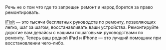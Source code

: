 Речь не о том что где то запрещен ремонт и народ борется за право ремонтировать. 

[iFixit](http://www.ifixit.com/ "iFixit.com") — это тысячи бесплатных руководств по ремонту, позволяющих легко, шаг за шагом, восстанавливать ваши устройства. Ремонтируйте дорогие вам девайсы с нашими пошаговыми руководствами по ремонту. Теперь ваш родной iPad и iPhone — это лучший помощник при восстановлении чего-либо.
